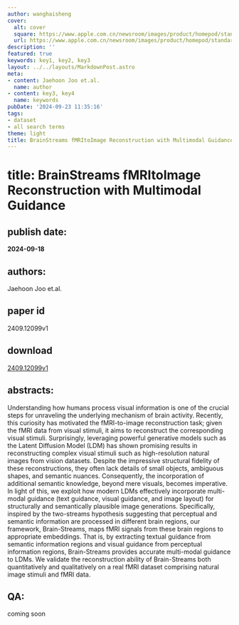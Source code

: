 ```yaml
---
author: wanghaisheng
cover:
  alt: cover
  square: https://www.apple.com.cn/newsroom/images/product/homepod/standard/Apple-HomePod-hero-230118_big.jpg.large_2x.jpg
  url: https://www.apple.com.cn/newsroom/images/product/homepod/standard/Apple-HomePod-hero-230118_big.jpg.large_2x.jpg
description: ''
featured: true
keywords: key1, key2, key3
layout: ../../layouts/MarkdownPost.astro
meta:
- content: Jaehoon Joo et.al.
  name: author
- content: key3, key4
  name: keywords
pubDate: '2024-09-23 11:35:16'
tags:
- dataset
- all search terms
theme: light
title: BrainStreams fMRItoImage Reconstruction with Multimodal Guidance
---
```


# title: BrainStreams fMRItoImage Reconstruction with Multimodal Guidance 
## publish date: 
**2024-09-18** 
## authors: 
  Jaehoon Joo et.al. 
## paper id
2409.12099v1
## download
[2409.12099v1](http://arxiv.org/abs/2409.12099v1)
## abstracts:
Understanding how humans process visual information is one of the crucial steps for unraveling the underlying mechanism of brain activity. Recently, this curiosity has motivated the fMRI-to-image reconstruction task; given the fMRI data from visual stimuli, it aims to reconstruct the corresponding visual stimuli. Surprisingly, leveraging powerful generative models such as the Latent Diffusion Model (LDM) has shown promising results in reconstructing complex visual stimuli such as high-resolution natural images from vision datasets. Despite the impressive structural fidelity of these reconstructions, they often lack details of small objects, ambiguous shapes, and semantic nuances. Consequently, the incorporation of additional semantic knowledge, beyond mere visuals, becomes imperative. In light of this, we exploit how modern LDMs effectively incorporate multi-modal guidance (text guidance, visual guidance, and image layout) for structurally and semantically plausible image generations. Specifically, inspired by the two-streams hypothesis suggesting that perceptual and semantic information are processed in different brain regions, our framework, Brain-Streams, maps fMRI signals from these brain regions to appropriate embeddings. That is, by extracting textual guidance from semantic information regions and visual guidance from perceptual information regions, Brain-Streams provides accurate multi-modal guidance to LDMs. We validate the reconstruction ability of Brain-Streams both quantitatively and qualitatively on a real fMRI dataset comprising natural image stimuli and fMRI data.
## QA:
coming soon
